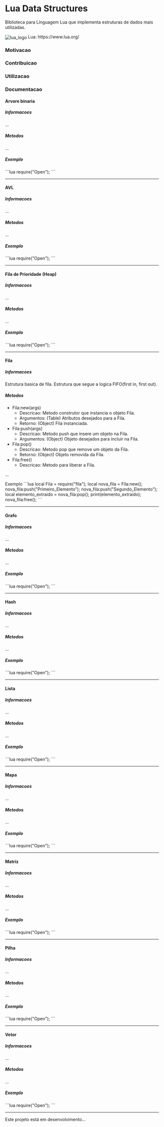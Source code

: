 <h1>Lua Data Structures</h1>
Biblioteca para Linguagem Lua que implementa estruturas de dados mais utilizadas.

<p>
  <img src="https://www.andreas-rozek.de/Lua/Lua-Logo_32x32.png" alt="lua_logo"/ align=center>  Lua: https://www.lua.org/
</p>
  

<h3>Motivacao</h3>
<p></p>

<h3>Contribuicao</h3>
<p></p>

<h3>Utilizacao</h3>
<p></p>

<h3>Documentacao</h3>
  <h4>Arvore binaria</h4>
  <div>
    <h5>Informacoes</h5>
    <div>
      <p>...</p>
    </div>
    <h5>Metodos</h5>
    <div>
      <p>...</p>
    </div>
  </div>
  <h5>Exemplo</h5>
```lua
  require("Open");
```
<hr>

  <h4>AVL</h4>
  <div>
    <h5>Informacoes</h5>
    <div>
      <p>...</p>
    </div>
    <h5>Metodos</h5>
    <div>
      <p>...</p>
    </div>
  </div>
  <h5>Exemplo</h5>
```lua
  require("Open");
```
<hr>

  <h4>Fila de Prioridade (Heap)</h4>
  <div>
    <h5>Informacoes</h5>
    <div>
      <p>...</p>
    </div>
    <h5>Metodos</h5>
    <div>
      <p>...</p>
    </div>
  </div>
  <h5>Exemplo</h5>
```lua
  require("Open");
```
<hr>
  

  <h4>Fila</h4>
  <div>
    <h5>Informacoes</h5>
    <div>
      <p>Estrutura basica de fila. Estrutura que segue a logica FIFO(first in, first out).</p>
    </div>
    <h5>Metodos</h5>
    <div>
      <ul>
        <li>Fila:new(args)
          <ul>
            <li>Descricao: Metodo construtor que instancia o objeto Fila.</li>
            <li>Argumentos: (Table) Atributos desejados para a Fila.</li>
            <li>Retorno: (Object) Fila instanciada.</li>
          </ul>
        </li>
        <li>Fila:push(args)
          <ul>
            <li>Descricao: Metodo push que insere um objeto na Fila.</li>
            <li>Argumentos: (Object) Objeto desejados para incluir na Fila.</li>
          </ul>
        </li>
        <li>Fila:pop()
          <ul>
            <li>Descricao: Metodo pop que remove um objeto da Fila.</li>
            <li>Retorno: (Object) Objeto removida da Fila.</li>
          </ul>
        </li>
        <li>Fila:free()
          <ul>
            <li>Descricao: Metodo para liberar a Fila.</li>
          </ul>
        </li>
      </ul> 
      <p>...</p>
    </div>
  </div>
Exemplo
```lua
  local Fila = require("fila");
  local nova_fila = Fila:new();
  nova_fila:push("Primeiro_Elemento");
  nova_fila:push("Segundo_Elemento");
  local elemento_extraido = nova_fila:pop();
  print(elemento_extraido);
  nova_fila:free();
```
<hr>

  <h4>Grafo</h4>
  <div>
    <h5>Informacoes</h5>
    <div>
      <p>...</p>
    </div>
    <h5>Metodos</h5>
    <div>
      <p>...</p>
    </div>
  </div>
  <h5>Exemplo</h5>
```lua
  require("Open");
```
<hr>

  <h4>Hash</h4>
  <div>
    <h5>Informacoes</h5>
    <div>
      <p>...</p>
    </div>
    <h5>Metodos</h5>
    <div>
      <p>...</p>
    </div>
  </div>
  <h5>Exemplo</h5>
```lua
  require("Open");
```
<hr>

  <h4>Lista</h4>
  <div>
    <h5>Informacoes</h5>
    <div>
      <p>...</p>
    </div>
    <h5>Metodos</h5>
    <div>
      <p>...</p>
    </div>
  </div>
  <h5>Exemplo</h5>
```lua
  require("Open");
```
<hr>

  <h4>Mapa</h4>
  <div>
    <h5>Informacoes</h5>
    <div>
      <p>...</p>
    </div>
    <h5>Metodos</h5>
    <div>
      <p>...</p>
    </div>
  </div>
  <h5>Exemplo</h5>
```lua
  require("Open");
```
<hr>

  <h4>Matriz</h4>
  <div>
    <h5>Informacoes</h5>
    <div>
      <p>...</p>
    </div>
    <h5>Metodos</h5>
    <div>
      <p>...</p>
    </div>
  </div>
  <h5>Exemplo</h5>
```lua
  require("Open");
```
<hr>

  <h4>Pilha</h4>
  <div>
    <h5>Informacoes</h5>
    <div>
      <p>...</p>
    </div>
    <h5>Metodos</h5>
    <div>
      <p>...</p>
    </div>
  </div>
  <h5>Exemplo</h5>
```lua
  require("Open");
```
<hr>

  <h4>Vetor</h4>
  <div>
    <h5>Informacoes</h5>
    <div>
      <p>...</p>
    </div>
    <h5>Metodos</h5>
    <div>
      <p>...</p>
    </div>
  </div>
  <h5>Exemplo</h5>
```lua
  require("Open");
```
<hr>


Este projeto está em desenvolvimento...
